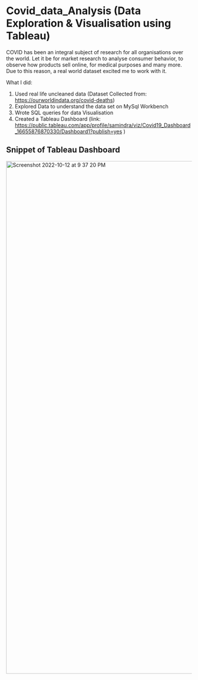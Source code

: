 # Covid_data_Analysis (Data Exploration & Visualisation using Tableau)
COVID has been an integral subject of research for all organisations over the world. 
Let it be for market research to analyse consumer behavior, to observe how products sell online, for medical purposes and many more. 
Due to this reason, a real world dataset excited me to work with it. 

What I did: 
1. Used real life uncleaned data (Dataset Collected from: https://ourworldindata.org/covid-deaths)
2. Explored Data to understand the data set on MySql Workbench
3. Wrote SQL queries for data Visualisation
4. Created a Tableau Dashboard 
   (link: https://public.tableau.com/app/profile/samindra/viz/Covid19_Dashboard_16655876870330/Dashboard1?publish=yes )


## Snippet of Tableau Dashboard


<img width="1392" alt="Screenshot 2022-10-12 at 9 37 20 PM" src="https://user-images.githubusercontent.com/59794961/195387095-93a7c363-f1a4-4465-9b16-034f8a921a71.png">
